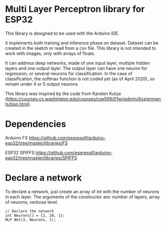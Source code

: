 # Multi Layer Perceptron library for ESP32
This library is designed to be used with the Arduino IDE.

It implements both training and inference phase on dataset. Dataset can be created in the sketch or read from a csv file. This library is not intended to work with images, only with arrays of floats.

It can address deep networks, made of one input layer, multiple hidden layers and one output layer. The output layer can have one neuron for regression, or several neurons for classification. In the case of classification, the softmax function is not coded yet (as of April 2020), so remain under 4 or 5 output neurons.

This library was inspired by the code from Karsten Kutza (https://courses.cs.washington.edu/courses/cse599/01wi/admin/Assignments/bpn.html).

# Dependencies
Arduino FS https://github.com/espressif/arduino-esp32/tree/master/libraries/FS

ESP32 SPIFFS https://github.com/espressif/arduino-esp32/tree/master/libraries/SPIFFS

# Declare a network
To declare a network, just create an array of int with the number of neurons in each layer. The arguments of the constructor are: number of layers, array of neurons, verbose level.
```
// Declare the network
int Neurons[] = {2, 20, 1};
MLP Net(3, Neurons, 1);
```
